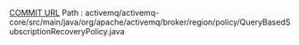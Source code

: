 [COMMIT URL](https://github.com/apache/activemq/commit/8bf987b134bd827b93ed8157b323bc3bd2d8a82e)
Path : activemq/activemq-core/src/main/java/org/apache/activemq/broker/region/policy/QueryBasedSubscriptionRecoveryPolicy.java